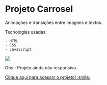 <h1>Projeto Carrosel</h1>

<p>Animações e transições entre imagens e textos.</p>
<p>Tecnologias usadas:

    - HTML
    - CSS
    - JavaScript
</p>

<p>
<img src=".github/Página.png">
</p>

<p>Obs.: Projeto ainda não responsivo.</p>

<p><a href="https://jonnascipriano.github.io/carrosel/">Clique aqui para acessar o projeto! :smile:</a></p>